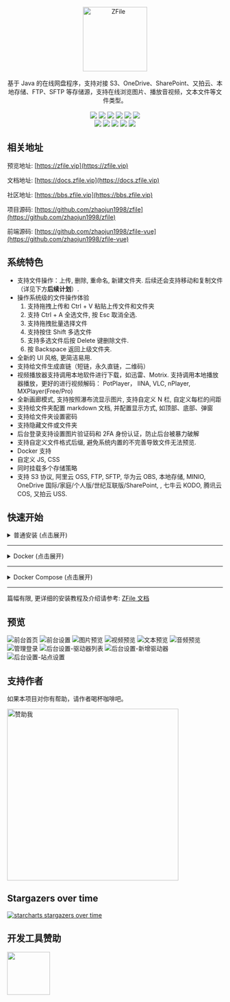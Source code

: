 <p align = "center">
<img alt="ZFile" src="https://cdn.jun6.net/2021/04/21/69a89344e2a84.png" height="150px">
<br><br>
基于 Java 的在线网盘程序，支持对接 S3、OneDrive、SharePoint、又拍云、本地存储、FTP、SFTP 等存储源，支持在线浏览图片、播放音视频，文本文件等文件类型。
<br><br>
<img src="https://img.shields.io/badge/license-MIT-blue.svg?longCache=true&style=flat-square">
<img src="https://api.codacy.com/project/badge/Grade/70b793267f7941d58cbd93f50c9a8e0a">
<img src="https://img.shields.io/github/last-commit/zhaojun1998/zfile.svg?style=flat-square">
<img src="https://img.shields.io/github/downloads/zhaojun1998/zfile/total?style=flat-square">
<img src="https://img.shields.io/github/v/release/zhaojun1998/zfile?style=flat-square">
<img src="https://img.shields.io/github/commit-activity/y/zhaojun1998/zfile?style=flat-square">
<br>
<img src="https://img.shields.io/github/issues/zhaojun1998/zfile?style=flat-square">
<img src="https://img.shields.io/github/issues-closed-raw/zhaojun1998/zfile?style=flat-square">
<img src="https://img.shields.io/github/forks/zhaojun1998/zfile?style=flat-square">
<img src="https://img.shields.io/github/stars/zhaojun1998/zfile?style=flat-square">
<img src="https://img.shields.io/github/watchers/zhaojun1998/zfile?style=flat-square">
</p>

## 相关地址

预览地址: [https://zfile.vip](https://zfile.vip)

文档地址: [https://docs.zfile.vip](https://docs.zfile.vip)

社区地址: [https://bbs.zfile.vip](https://bbs.zfile.vip)

项目源码: [https://github.com/zhaojun1998/zfile](https://github.com/zhaojun1998/zfile)

前端源码: [https://github.com/zhaojun1998/zfile-vue](https://github.com/zhaojun1998/zfile-vue)

## 系统特色

* 支持文件操作：上传, 删除, 重命名, 新建文件夹. 后续还会支持移动和复制文件（详见下方**后续计划**）.
* 操作系统级的文件操作体验
  1. 支持拖拽上传和 Ctrl + V 粘贴上传文件和文件夹
  2. 支持 Ctrl + A 全选文件, 按 Esc 取消全选.
  3. 支持拖拽批量选择文件
  4. 支持按住 Shift 多选文件
  5. 支持多选文件后按 Delete 键删除文件.
  6. 按 Backspace 返回上级文件夹.
* 全新的 UI 风格, 更简洁易用.
* 支持给文件生成直链（短链，永久直链，二维码）
* 视频播放器支持调用本地软件进行下载，如迅雷、Motrix. 支持调用本地播放器播放，更好的进行视频解码： PotPlayer， IINA, VLC, nPlayer, MXPlayer(Free/Pro)
* 全新画廊模式, 支持按照瀑布流显示图片, 支持自定义 N 栏, 自定义每栏的间距
* 支持给文件夹配置 markdown 文档, 并配置显示方式, 如顶部、底部、弹窗
* 支持给文件夹设置密码
* 支持隐藏文件或文件夹
* 后台登录支持设置图片验证码和 2FA 身份认证，防止后台被暴力破解
* 支持自定义文件格式后缀, 避免系统内置的不完善导致文件无法预览.
* Docker 支持
* 自定义 JS, CSS
* 同时挂载多个存储策略
* 支持 S3 协议, 阿里云 OSS, FTP, SFTP, 华为云 OBS, 本地存储, MINIO, OneDrive 国际/家庭/个人版/世纪互联版/SharePoint, , 七牛云 KODO, 腾讯云 COS, 又拍云 USS.

## 快速开始

<details>
<summary>普通安装 (点击展开)</summary>
安装依赖环境:

```bash

# CentOS系统
yum install -y java-1.8.0-openjdk unzip
```

```bash
# Debian 9 / Ubuntu 14+
apt update
apt install -y openjdk-8-jre-headless unzip
```

```bash
# Debian 10 (Buster) 系统
apt update && apt install -y apt-transport-https software-properties-common ca-certificates dirmngr gnupg
wget -qO - https://adoptopenjdk.jfrog.io/adoptopenjdk/api/gpg/key/public | apt-key add -
add-apt-repository --yes https://adoptopenjdk.jfrog.io/adoptopenjdk/deb/
apt update && apt install -y adoptopenjdk-8-hotspot-jre
```


下载项目:

```bash
export ZFILE_INSTALL_PATH=~/zfile
mkdir -p $ZFILE_INSTALL_PATH && cd $ZFILE_INSTALL_PATH
wget https://c.jun6.net/ZFILE/zfile-release.war
unzip zfile-release.war && rm -rf zfile-release.war
chmod +x $ZFILE_INSTALL_PATH/bin/*.sh
```

启动项目:

```bash
 ~/zfile/bin/start.sh
```


</details>

---

<details>
<summary>Docker (点击展开)</summary>

```
docker run -d --name=zfile --restart=always \
    -p 8080:8080 \
    -v /root/zfile/db:/root/.zfile-v4/db \
    -v /root/zfile/logs:/root/.zfile-v4/logs \
    zhaojun1998/zfile
```

</details>

---

<details>
<summary>Docker Compose (点击展开)</summary>

```yml
version: '3.3'
services:
    zfile:
        container_name: zfile
        restart: always
        ports:
            - '8080:8080'
        volumes:
            - '/root/zfile/db:/root/.zfile-v4/db'
            - '/root/zfile/logs:/root/.zfile-v4/logs'
        image: zhaojun1998/zfile
```

</details>

---

篇幅有限, 更详细的安装教程及介绍请参考: [ZFile 文档](https://docs.zfile.vip)

## 预览

![前台首页](https://cdn.jun6.net/uPic/2022/07/11/eJU1B5.png)
![前台设置](https://cdn.jun6.net/uPic/2022/07/11/Y0fK7b.png)
![图片预览](https://cdn.jun6.net/uPic/2022/07/11/Iz0kxC.jpg)
![视频预览](https://cdn.jun6.net/uPic/2022/07/11/MsubMr.png)
![文本预览](https://cdn.jun6.net/2021/03/23/b00efdfb4892e.png)
![音频预览](https://cdn.jun6.net/uPic/2022/07/11/7U5IoK.png)
![管理登录](https://cdn.jun6.net/uPic/2022/07/11/U2XKcg.png)
![后台设置-驱动器列表](https://cdn.jun6.net/uPic/2022/07/11/y2pFa1.png)
![后台设置-新增驱动器](https://cdn.jun6.net/2021/03/23/e70e04f8cc5b6.png)
![后台设置-站点设置](https://cdn.jun6.net/2021/03/23/fd946991bb6b9.png)

## 支持作者

如果本项目对你有帮助，请作者喝杯咖啡吧。

<img src="https://cdn.jun6.net/2021/03/27/152704e91f13d.png" width="400" alt="赞助我">

## Stargazers over time

[![starcharts stargazers over time](https://starchart.cc/zhaojun1998/zfile.svg)](https://starchart.cc/zhaojun1998/zfile.svg)

## 开发工具赞助

<a href="https://www.jetbrains.com/?from=zfile"><img src="https://cdn.jun6.net/2021/04/21/26e410d60b0b0.png?1=1" width="100px"></a>
